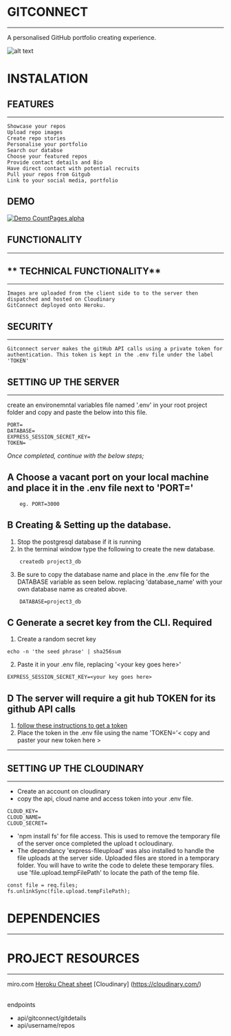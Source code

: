 # **GITCONNECT**
---
A personalised GitHub portfolio creating experience.


![alt text](https://res.cloudinary.com/dc7oti3kw/image/upload/v1655872201/CaptureGitCOnnect_s7jrvr.jpg)

# **INSTALATION**




## **FEATURES**
---
    Showcase your repos
    Upload repo images
    Create repo stories
    Personalise your portfolio
    Search our databse
    Choose your featured repos
    Provide contact details and Bio
    Have direct contact with potential recruits
    Pull your repos from Gitgub
    Link to your social media, portfolio

## **DEMO**
[![Demo CountPages alpha](https://share.gifyoutube.com/KzB6Gb.gif)](https://www.youtube.com/watch?v=yHM5VaXtpVY)

## **FUNCTIONALITY**
---

## ** TECHNICAL FUNCTIONALITY**
---
    Images are uploaded from the client side to to the server then dispatched and hosted on Cloudinary
    GitConnect deployed onto Heroku.



## **SECURITY**
---
    Gitconnect server makes the gitHub API calls using a private token for authentication. This token is kept in the .env file under the label 'TOKEN'



## **SETTING UP THE SERVER**
---
create an environemntal variables file named '.env' in your root project folder and copy and paste the below into this file.
```
PORT=
DATABASE=
EXPRESS_SESSION_SECRET_KEY=
TOKEN=
```

_Once completed, continue with the below steps;_

## A **Choose a vacant port on your local machine and place it in the .env file next to 'PORT='**

```
    eg. PORT=3000
```

## B **Creating & Setting up the database.**

1.  Stop the postgresql database if it is running
2.  In the terminal window type the following to create the new database.

```
    createdb project3_db
```

3.  Be sure to copy the database name and place in the .env file for the DATABASE variable as seen below. replacing 'database_name' with your own database name as created above.

```
    DATABASE=project3_db
```

## C **Generate a secret key from the CLI. Required**

1.  Create a random secret key

```
echo -n 'the seed phrase' | sha256sum
```

2.  Paste it in your .env file, replacing '\<your key goes here>'

```
EXPRESS_SESSION_SECRET_KEY=<your key goes here>
```

## D **The server will require a git hub TOKEN for its github API calls**

1. [follow these instructions to get a token](https://docs.github.com/en/enterprise-server@3.4/authentication/keeping-your-account-and-data-secure/creating-a-personal-access-token#creating-a-token)
2. Place the token in the .env file using the name 'TOKEN='< copy and paster your new token here >

---

## **SETTING UP THE CLOUDINARY**
---
- Create an account on cloudinary
- copy the api, cloud name and access token into your .env file.

```
CLOUD_KEY=
CLOUD_NAME=
CLOUD_SECRET=
```

- 'npm install fs' for file access. This is used to remove the temporary file of the server once completed the upload t ocloudinary.
- The dependancy 'express-fileupload' was also installed to handle the file uploads at the server side. Uploaded files are stored in a temporary folder. You will have to write the code to delete these temporary files. use 'file.upload.tempFilePath' to locate the path of the temp file.

```
const file = req.files;
fs.unlinkSync(file.upload.tempFilePath);
```

# DEPENDENCIES
---

# PROJECT RESOURCES
---
miro.com
[Heroku Cheat sheet](https://gist.git.generalassemb.ly/katie/2b04e662ffc32713aad1b07747aceed9)
[Cloudinary] (https://cloudinary.com/)


<br>
endpoints

- api/gitconnect/gitdetails
- api/username/repos

